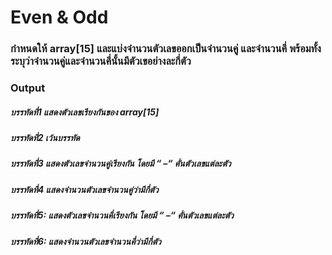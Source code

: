 # Even & Odd
### กำหนดให้ array[15] และแบ่งจำนวนตัวเลขออกเป็นจำนวนคู่ และจำนวนคี่ พร้อมทั้งระบุว่าจำนวนคู่และจำนวนคี่นั้นมีตัวเขอย่างละกี่ตัว

### Output
##### บรรทัดที่1 แสดงตัวเลขเรียงกันของ array[15]
##### บรรทัดที่2 เว้นบรรทัด
##### บรรทัดที่3 แสดงตัวเลขจำนวนคู่เรียงกัน โดยมี “ –“ คั่นตัวเลขแต่ละตัว
##### บรรทัดที่4 แสดงจำนวนตัวเลขจำนวนคู่ว่ามีกี่ตัว
##### บรรทัดที่5: แสดงตัวเลขจำนวนคี่เรียงกัน โดยมี “ –“ คั่นตัวเลขแต่ละตัว
##### บรรทัดที่6: แสดงจำนวนตัวเลขจำนวนคี่ว่ามีกี่ตัว
